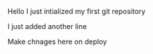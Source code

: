 Hello I just intialized my first git repository

I just added another line

Make chnages here on deploy